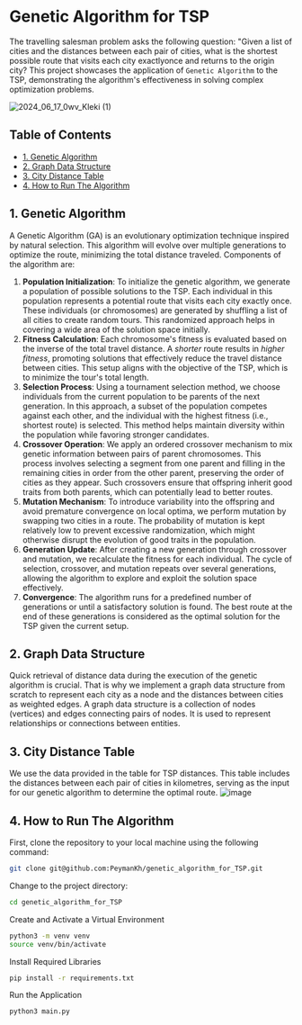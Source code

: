 # Genetic Algorithm for TSP
The travelling salesman problem asks the following question: "Given a list of cities and the distances between each pair of cities, what is the shortest possible route that visits each city exactlyonce and returns to the origin city?
This project showcases the application of `Genetic Algorithm` to the TSP, demonstrating the algorithm's effectiveness in solving complex optimization problems. 

![2024_06_17_0wv_Kleki (1)](https://github.com/PeymanKh/genetic_algorithm_for_TSP/assets/118134658/31aa6adf-d047-4b82-86a3-9c0f1a7fc0b6)


## Table of Contents
- [1. Genetic Algorithm](#GA)
- [2. Graph Data Structure](#graph)
- [3. City Distance Table](#data)
- [4. How to Run The Algorithm](#algorithm)




<a name="GA"></a>
## 1. Genetic Algorithm
A Genetic Algorithm (GA) is an evolutionary optimization technique inspired by natural selection. This algorithm will evolve over multiple generations to optimize the route, minimizing the total distance traveled. Components of the algorithm are:
1. **Population Initialization**: To initialize the genetic algorithm, we generate a population of possible solutions to the TSP. Each individual in this population represents a potential route that visits each city exactly once. These individuals (or chromosomes) are generated by shuffling a list of all cities to create random tours. This randomized approach helps in covering a wide area of the solution space initially.
2. **Fitness Calculation**: Each chromosome's fitness is evaluated based on the inverse of the total travel distance. A *shorter* route results in *higher fitness*, promoting solutions that effectively reduce the travel distance between cities. This setup aligns with the objective of the TSP, which is to minimize the tour's total length.
3. **Selection Process**: Using a tournament selection method, we choose individuals from the current population to be parents of the next generation. In this approach, a subset of the population competes against each other, and the individual with the highest fitness (i.e., shortest route) is selected. This method helps maintain diversity within the population while favoring stronger candidates.
4. **Crossover Operation**: We apply an ordered crossover mechanism to mix genetic information between pairs of parent chromosomes. This process involves selecting a segment from one parent and filling in the remaining cities in order from the other parent, preserving the order of cities as they appear. Such crossovers ensure that offspring inherit good traits from both parents, which can potentially lead to better routes.
5. **Mutation Mechanism**: To introduce variability into the offspring and avoid premature convergence on local optima, we perform mutation by swapping two cities in a route. The probability of mutation is kept relatively low to prevent excessive randomization, which might otherwise disrupt the evolution of good traits in the population.
6. **Generation Update**: After creating a new generation through crossover and mutation, we recalculate the fitness for each individual. The cycle of selection, crossover, and mutation repeats over several generations, allowing the algorithm to explore and exploit the solution space effectively.
7. **Convergence**: The algorithm runs for a predefined number of generations or until a satisfactory solution is found. The best route at the end of these generations is considered as the optimal solution for the TSP given the current setup.


<a name="graph"></a>
## 2. Graph Data Structure
Quick retrieval of distance data during the execution of the genetic algorithm is crucial. That is why we implement a graph data structure from scratch to represent each city as a node and the distances between cities as weighted edges. A graph data structure is a collection of nodes (vertices) and edges connecting pairs of nodes. It is used to represent relationships or connections between entities.

<a name="data"></a>
## 3. City Distance Table
We use the data provided in the table for TSP distances. This table includes the distances between each pair of cities in kilometres, serving as the input for our genetic algorithm to determine the optimal route.
![image](https://github.com/PeymanKh/genetic_algorithm_for_TSP/assets/118134658/117ad31e-688b-4480-afff-0ccefe37d746)

<a name="algorithm"></a>
## 4. How to Run The Algorithm

First, clone the repository to your local machine using the following command:
```bash
git clone git@github.com:PeymanKh/genetic_algorithm_for_TSP.git
```

Change to the project directory:
```bash
cd genetic_algorithm_for_TSP
```

Create and Activate a Virtual Environment
```bash
python3 -m venv venv
source venv/bin/activate
```

Install Required Libraries
```bash
pip install -r requirements.txt
```

Run the Application
```bash
python3 main.py
```



